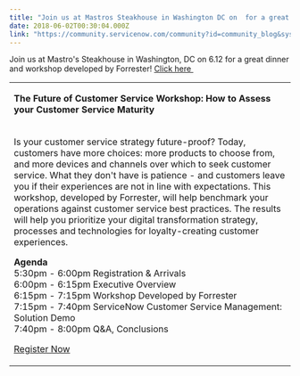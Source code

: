 ```yaml
---
title: "Join us at Mastros Steakhouse in Washington DC on  for a great dinner and workshop developed by Forrester"
date: 2018-06-02T00:30:04.000Z
link: "https://community.servicenow.com/community?id=community_blog&sys_id=ae1d353bdb5ed3847b337a9e0f9619ec"
---
```

<p>Join us at Mastro&#39;s Steakhouse in Washington, DC on 6.12 for a great dinner and workshop developed by Forrester! <a href="https://go.servicenow.com/LP&#61;10296" rel="nofollow">Click here </a> </p>
<table><tbody><tr><td>
<p><strong>The Future of Customer Service Workshop: How to Assess your Customer Service Maturity</strong></p>
</td></tr><tr><td>
<p>Is your customer service strategy future-proof? Today, customers have more choices: more products to choose from, and more devices and channels over which to seek customer service. What they don&#39;t have is patience - and customers leave you if their experiences are not in line with expectations. This workshop, developed by Forrester, will help benchmark your operations against customer service best practices. The results will help you prioritize your digital transformation strategy, processes and technologies for loyalty-creating customer experiences.</p>
<p><strong>Agenda</strong> <br />5:30pm - 6:00pm Registration &amp; Arrivals <br />6:00pm - 6:15pm Executive Overview <br />6:15pm - 7:15pm Workshop Developed by Forrester <br />7:15pm - 7:40pm ServiceNow Customer Service Management: Solution Demo <br />7:40pm - 8:00pm Q&amp;A, Conclusions</p>
<p><a href="https://go.servicenow.com/LP&#61;10296" rel="nofollow">Register Now</a></p>
</td></tr></tbody></table>